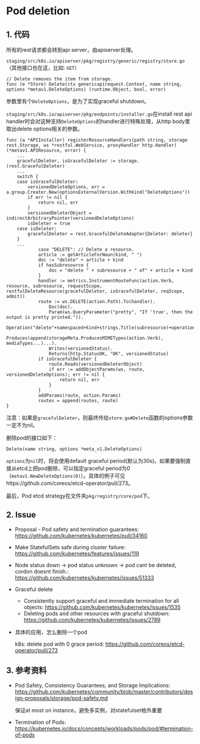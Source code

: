 # Pod deletion

## 1. 代码

所有的rest请求都会转到api server，由apiserver处理。

`staging/src/k8s.io/apiserver/pkg/registry/generic/registry/store.go`（其他接口也在这，比如: `GET`）

```
// Delete removes the item from storage.
func (e *Store) Delete(ctx genericapirequest.Context, name string, options *metav1.DeleteOptions) (runtime.Object, bool, error)
```

参数里有个`DeleteOptions`，是为了实现graceful shutdown。

`staging/src/k8s.io/apiserver/pkg/endpoints/installer.go`在install rest api handler时会对这种支持`DeleteOptions`的handler进行特殊处理，从http body里取出delete options相关的参数。

```
func (a *APIInstaller) registerResourceHandlers(path string, storage rest.Storage, ws *restful.WebService, proxyHandler http.Handler) (*metav1.APIResource, error) {
    ...
	gracefulDeleter, isGracefulDeleter := storage.(rest.GracefulDeleter)
	...
	switch {
	case isGracefulDeleter:
		versionedDeleteOptions, err = a.group.Creater.New(optionsExternalVersion.WithKind("DeleteOptions"))
		if err != nil {
			return nil, err
		}
		versionedDeleterObject = indirectArbitraryPointer(versionedDeleteOptions)
		isDeleter = true
	case isDeleter:
		gracefulDeleter = rest.GracefulDeleteAdapter{Deleter: deleter}
	}
    ...
    		case "DELETE": // Delete a resource.
			article := getArticleForNoun(kind, " ")
			doc := "delete" + article + kind
			if hasSubresource {
				doc = "delete " + subresource + " of" + article + kind
			}
			handler := metrics.InstrumentRouteFunc(action.Verb, resource, subresource, requestScope, restfulDeleteResource(gracefulDeleter, isGracefulDeleter, reqScope, admit))
			route := ws.DELETE(action.Path).To(handler).
				Doc(doc).
				Param(ws.QueryParameter("pretty", "If 'true', then the output is pretty printed.")).
				Operation("delete"+namespaced+kind+strings.Title(subresource)+operationSuffix).
				Produces(append(storageMeta.ProducesMIMETypes(action.Verb), mediaTypes...)...).
				Writes(versionedStatus).
				Returns(http.StatusOK, "OK", versionedStatus)
			if isGracefulDeleter {
				route.Reads(versionedDeleterObject)
				if err := addObjectParams(ws, route, versionedDeleteOptions); err != nil {
					return nil, err
				}
			}
			addParams(route, action.Params)
			routes = append(routes, route)
}
```

注意：如果是`gracefulDeleter`，则最终传给`store.go#Delete`函数的options参数一定不为nil。

删除pod的接口如下：

```·
Delete(name string, options *meta_v1.DeleteOptions)
```

`options`为`nil`时，将会使用default graceful period(默认为30s)。如果要强制直接从etcd上把pod删除，可以指定graceful period为0（`metav1.NewDeleteOptions(0)`）。具体的例子可见https://github.com/coreos/etcd-operator/pull/273。

最后，Pod etcd strategy在文件夹`pkg/registry/core/pod`下。

## 2. Issue

- Proposal - Pod safety and termination guarantees: https://github.com/kubernetes/kubernetes/pull/34160

- Make StatefulSets safe during cluster failure: https://github.com/kubernetes/features/issues/119

- Node status down -> pod status unknown -> pod cant be deleted, cordon doesnt finish.: https://github.com/kubernetes/kubernetes/issues/51333

- Graceful delete

  - Consistently support graceful and immediate termination for all objects: https://github.com/kubernetes/kubernetes/issues/1535
  - Deleting pods and other resources with graceful shutdown: https://github.com/kubernetes/kubernetes/issues/2789

- 具体的应用，怎么删除一个pod

  k8s: delete pod with 0 grace period: https://github.com/coreos/etcd-operator/pull/273

## 3. 参考资料

- Pod Safety, Consistency Guarantees, and Storage Implications: https://github.com/kubernetes/community/blob/master/contributors/design-proposals/storage/pod-safety.md

  保证at most on instance，避免多实例，对statefulset格外重要

- Termination of Pods: https://kubernetes.io/docs/concepts/workloads/pods/pod/#termination-of-pods